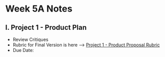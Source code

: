# Week 5A Notes

## I. Project 1 - Product Plan

- Review Critiques
- Rubric for Final Version is here --> [Project 1 - Product Proposal Rubric](../_files/P1-final-rubric.pdf)
- Due Date: 
